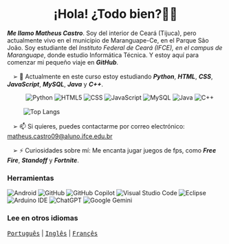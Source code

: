 <h1 align="center"> ¡Hola! ¿Todo bien?👋🏼</h1>

_**Me llamo Matheus Castro**_. Soy del interior de Ceará (Tijuca), pero actualmente vivo en el municipio de Maranguape-Ce, en el Parque São João. Soy estudiante del _Instituto Federal de Ceará (IFCE), en el campus de Maranguape_, donde estudio Informática Técnica. Y estoy aquí para comenzar mi pequeño viaje en _**GitHub**_.

ㅤ➢ 🌱 Actualmente en este curso estoy estudiando _**Python**_, _**HTML**_, _**CSS**_, _**JavaScript**_, _**MySQL**_, _**Java**_ y _**C++**_. 

            ![Python](https://img.shields.io/badge/python-3670A0?style=for-the-badge&logo=python&logoColor=ffffff)
![HTML5](https://img.shields.io/badge/html-%23E34F26.svg?style=for-the-badge&logo=html5&logoColor=white)
![CSS](https://img.shields.io/badge/CSS-239120?&style=for-the-badge&logo=css3&logoColor=white)
![JavaScript](https://img.shields.io/badge/javascript-%23323330.svg?style=for-the-badge&logo=javascript&logoColor=ffffff)
![MySQL](https://img.shields.io/badge/MySQL-0099ff?style=for-the-badge&logo=MySQL&logoColor=white)
![Java](https://img.shields.io/badge/java-ff3333?style=for-the-badge&logo=openjdk&logoColor=white)
![C++](https://img.shields.io/badge/C%2B%2B-00599C?style=for-the-badge&logo=C%2B%2B&logoColor=white)

ㅤㅤ   ![Top Langs](https://github-readme-stats.vercel.app/api/top-langs/?username=teuzzcastro&hide_progress=true)

ㅤ➢ 📫 Si quieres, puedes contactarme por correo electrónico: matheus.castro09@aluno.ifce.edu.br

ㅤ➢ ⚡ Curiosidades sobre mí: Me encanta jugar juegos de fps, como _**Free Fire**_, _**Standoff**_ y _**Fortnite**_.

### Herramientas
![Android](https://img.shields.io/badge/Samsung-Galaxy_A55-999999?style=for-the-badge&logo=f-droid&logoColor=white)
![GitHub](https://img.shields.io/badge/github-111111.svg?style=for-the-badge&logo=github&logoColor=white)
![GitHub Copilot](https://img.shields.io/badge/github_copilot-8957E5?style=for-the-badge&logo=github-copilot&logoColor=white)
![Visual Studio Code](https://img.shields.io/badge/Visual%20Studio%20Code-0078d7.svg?style=for-the-badge&logo=sentry&logoColor=white)
![Eclipse](https://img.shields.io/badge/Eclipse-2C2255?style=for-the-badge&logo=eclipse&logoColor=white)
![Arduino IDE](https://img.shields.io/badge/Arduino_IDE-00979D?style=for-the-badge&logo=arduino&logoColor=white)
![ChatGPT](https://img.shields.io/badge/chatGPT-74aa9c?style=for-the-badge&logo=openai&logoColor=white)
![Google Gemini](https://img.shields.io/badge/google%20gemini-8E75B2?style=for-the-badge&logo=google%20gemini&logoColor=white)

### Lee en otros idiomas
<kbd>[Português](README.md)</kbd> | <kbd>[Inglês](README.us.md)</kbd> | <kbd>[Françês](README.fr.md)</kbd>
